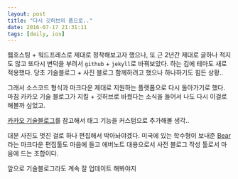 ```yaml
---
layout: post
title: "다시 깃허브의 품으로.."
date: 2016-07-17 21:31:11
tags: [daily, ios]
---
```


웹호스팅 + 워드프레스로 제대로 정착해보고자 했으나, 또 근 2년간 제대로 글하나 적지도 않고 또다시 변덕을 부려서 `github` + `jekyll`로 바꿔보았다. 하는 김에 테마도 새로 적용했다.
당초 기술블로그 + 사진 블로그 함께하려고 했으나 하나하기도 힘든 상황..

그래서 소스코드 형식과 마크다운 제대로 지원하는 플랫폼으로 다시 돌아가기로 했다. 마침 카카오 기술 블로그가 지킬 + 깃허브로 바꿨다는 소식을 들어서 나도 다시 이걸로 해볼까 싶었고.

[카카오 기술블로그](http://tech.kakao.com/2016/07/07/tech-blog-story/)를 참고해서 태그 기능을 커스텀으로 추가해볼 생각..

대문 사진도 멋진 걸로 하나 편집해서 박아놔야겠다.
미국에 있는 학수형이 보내준 [Bear](http://www.bear-writer.com)라는 마크다운 편집툴도 마음에 들고 에버노트 대용으로서 사전 블로그 작성 툴로서 마음에 드는 조합이다.

앞으로 기술블로그라도 계속 잘 업데이트 해봐야지
